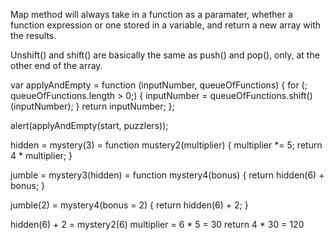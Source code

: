 Map method will always take in a function as a paramater, whether a function expression or one stored in a variable, and return a new array with the results. 

Unshift() and shift() are basically the same as push() and pop(), only, at the other end of the array.

var applyAndEmpty = function (inputNumber, queueOfFunctions) {
 for (; queueOfFunctions.length > 0;) {
   inputNumber = queueOfFunctions.shift()(inputNumber); 
 }
 return inputNumber;
};
  	
alert(applyAndEmpty(start, puzzlers));

hidden = mystery(3) = 
function mustery2(multiplier) {
	multiplier *= 5;
	return 4 * multiplier;
}

jumble = mystery3(hidden) = 
function mystery4(bonus) {
	return hidden(6) + bonus;
}

jumble(2) = mystery4(bonus = 2) {
	return hidden(6) + 2;
}

hidden(6) + 2 = mystery2(6)
multiplier = 6 * 5 = 30
return 4 * 30 = 120